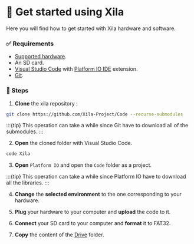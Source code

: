 # 🚀 Get started using Xila

Here you will find how to get started with Xila hardware and software.

### ✅ Requirements

- [Supported hardware](../../Hardware%20reference/Supported%20hardware.md).
- An SD card.
- [Visual Studio Code](https://code.visualstudio.com/) with [Platform IO IDE](https://platformio.org/install/ide?install=vscode) extension.
- [Git](https://git-scm.com/downloads).

### 📖 Steps

1. **Clone** the xila repository :
```bash
git clone https://github.com/Xila-Project/Code --recurse-submodules
```
:::{tip}
This operation can take a while since Git have to download all of the submodules.
:::

2. **Open** the cloned folder with Visual Studio Code.

```bash
code Xila
```

3. **Open** `Platform IO` and open the `Code` folder as a project.

:::{tip}
This operation can take a while since Platform IO have to download all the libraries. 
:::

4. **Change** the **selected environment** to the one corresponding to your hardware.

5. **Plug** your hardware to your computer and **upload** the code to it.

6. **Connect** your SD card to your computer and **format** it to FAT32.

7. **Copy** the content of the [Drive]() folder.
